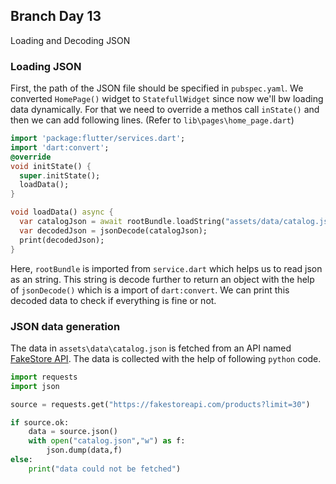 ## Branch Day 13

Loading and Decoding JSON

### Loading JSON

First, the path of the JSON file should be specified in `pubspec.yaml`. We converted `HomePage()` widget to `StatefullWidget` since now we'll bw loading data dynamically. For that we need to override a methos call `inState()` and then we can add following lines. (Refer to `lib\pages\home_page.dart`)

```dart
import 'package:flutter/services.dart';
import 'dart:convert';
@override
void initState() {
  super.initState();
  loadData();
}

void loadData() async {
  var catalogJson = await rootBundle.loadString("assets/data/catalog.json");
  var decodedJson = jsonDecode(catalogJson);
  print(decodedJson);
}
```
Here, `rootBundle` is imported from `service.dart` which helps us to read json as an string. This string is decode further to return an object with the help of `jsonDecode()` which is a import of `dart:convert`.
We can print this decoded data to check if everything is fine or not.

### JSON data generation

The data in `assets\data\catalog.json` is fetched from an API named [FakeStore API]("https://fakestoreapi.com/docs"). The data is collected with the help of following `python` code.

```python
import requests
import json

source = requests.get("https://fakestoreapi.com/products?limit=30")

if source.ok:
    data = source.json()
    with open("catalog.json","w") as f:
        json.dump(data,f)
else:
    print("data could not be fetched")
```
